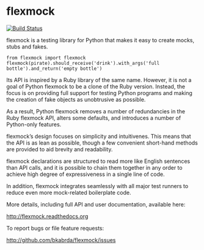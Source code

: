 # flexmock

[![Build Status](https://travis-ci.org/bkabrda/flexmock.svg?branch=master)](https://travis-ci.org/bkabrda/flexmock)

flexmock is a testing library for Python that makes it easy to create mocks, stubs and fakes.

    from flexmock import flexmock
    flexmock(pirate).should_receive('drink').with_args('full bottle').and_return('empty bottle')

Its API is inspired by a Ruby library of the same name. However, it is not a goal of Python flexmock to be a clone of the Ruby version. Instead, the focus is on providing full support for testing Python programs and making the creation of fake objects as unobtrusive as possible.

As a result, Python flexmock removes a number of redundancies in the Ruby flexmock API, alters some defaults, and introduces a number of Python-only features.

flexmock’s design focuses on simplicity and intuitivenes. This means that the API is as lean as possible, though a few convenient short-hand methods are provided to aid brevity and readability.

flexmock declarations are structured to read more like English sentences than API calls, and it is possible to chain them together in any order to achieve high degree of expressiveness in a single line of code.

In addition, flexmock integrates seamlessly with all major test runners to reduce even more mock-related boilerplate code.

More details, including full API and user documentation, available here:

http://flexmock.readthedocs.org

To report bugs or file feature requests:

http://github.com/bkabrda/flexmock/issues
